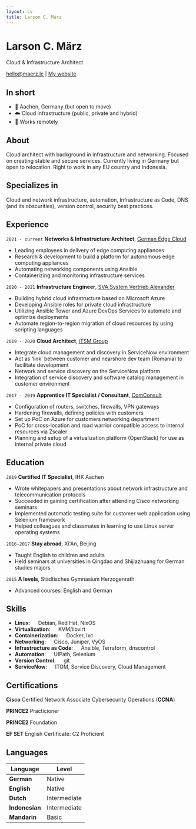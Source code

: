 ```yaml
---
layout: cv
title: Larson C. März
---
```

# Larson C. März
Cloud & Infrastructure Architect

<div id="webaddress">
<a href="mailto:hello@maerz.lc">hello@maerz.lc</a>
| <a href="https://maerzlc.github.io">My website</a>
</div>

## In short

- 📍 Aachen, Germany (but open to move) 
- ☁️ Cloud infrastructure (public, private and hybrid)
- 🏡 Works remotely

## About

Cloud architect with background in infrastructure and networking. 
Focused on creating stable and secure services. 
Currently living in Germany but open to relocation. 
Right to work in any EU country and Indonesia. 

## Specializes in

Cloud and network infrastructure, automation, Infrastructure as Code, DNS (and its obscurities), version control, security best practices.

## Experience

`2021 - current`
__Networks & Infrastructure Architect__, [German Edge Cloud](https://gec.io/)

- Leading employees in delivery of edge computing appliances
- Research & development to build a platform for autonomous edge computing appliances
- Automating networking components using Ansible
- Containerizing and monitoring infrastructure services

`2020 - 2021`
__Infrastructure Engineer__, [SVA System Vertrieb Alexander](https://sva.de/)

- Building hybrid cloud infrastructure based on Microsoft Azure
- Developing Ansible roles for private cloud infrastructure
- Utilizing Ansible Tower and Azure DevOps Services to automate and optimize deployments
- Automate region-to-region migration of cloud resources by using scripting languages

`2019 - 2020`
__Cloud Architect__, [iTSM Group](https://itsmgroup.com)
- Integrate cloud management and discovery in ServiceNow environment
- Act as ‘link’ between customer and nearshore dev team (Romania) to facilitate development
- Network and service discovery on the ServiceNow platform
- Integration of service discovery and software catalog management in customer environment

`2017 - 2019`
__Apprentice IT Specialist / Consultant__, [ComConsult](https://comconsult.com)
- Configuration of routers, switches, firewalls, VPN gateways
- Hardening firewalls, defining policies with customers
- Set up PoC on Azure for customers networking department
- PoC for cross-location and road warrior compatible access to internal resources via Zscaler
- Planning and setup of a virtualization platform (OpenStack) for use as internal private cloud

## Education

`2019`
__Certified IT Specialist__, IHK Aachen
- Wrote whitepapers and presentations about network infrastructure and telecommunication protocols
- Succeeded in gaining certification after attending Cisco networking seminars
- Implemented automatic testing suite for customer web application using Selenium framework
- Helped colleagues and classmates in learning to use Linux server operating systems 

`2016-2017`
__Stay abroad__, Xi'An, Beijing
- Taught English to children and adults
- Held seminars at universities in Qingdao and Shijiazhuang for German studies majors

`2015`
__A levels__, Städtisches Gymnasium Herzogenrath
- Advanced courses: English and German

## Skills

- __Linux__: &emsp; Debian, Red Hat, NixOS
- __Virtualization__: &emsp; KVM/libvirt
- __Containerization__: &emsp; Docker, lxc
- __Networking__: &emsp; Cisco, Juniper, VyOS
- __Infrastructure as Code__: &emsp; Ansible, Terraform, dnscontrol
- __Automation__: &emsp; UIPath, Selenium
- __Version Control__: &emsp; git
- __ServiceNow__: &emsp; ITOM, Service Discovery, Cloud Management

## Certifications

**Cisco** Certified Network Associate Cybersecurity Operations (**CCNA**)

**PRINCE2** Practicioner

**PRINCE2** Foundation

**EF SET** English Certificate: C2 Proficient

## Languages

|**Language**|Level|
|--------|-----|
|__German__|Native|
|__English__|Native|
|__Dutch__|Intermediate|
|__Indonesian__|Intermediate|
|__Mandarin__|Basic|


<!-- ### Footer

Last updated: September 2022 -->
